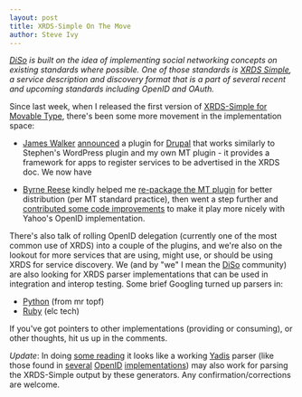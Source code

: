 ```yaml
---
layout: post
title: XRDS-Simple On The Move
author: Steve Ivy
---
```


*[DiSo][] is built on the idea of implementing social networking concepts on
existing standards where possible. One of those standards is [XRDS Simple][], a
service description and discovery format that is a part of several recent and
upcoming standards including OpenID and OAuth.*

[DiSo]: http://diso-project.org/
[XRDS Simple]: http://xrds-simple.net/core/1.0/


Since last week, when I released the first version of [XRDS-Simple for Movable
Type][], there's been some more movement in the implementation space:

 - [James Walker][] [announced][] a plugin for [Drupal][] that works similarly
   to Stephen's WordPress plugin and my own MT plugin - it provides a framework
   for apps to register services to be advertised in the XRDS doc. We now have

 - [Byrne Reese][] kindly helped me [re-package the MT plugin][] for better
   distribution (per MT standard practice), then went a step further and
   [contributed some code improvements][] to make it play more nicely with Yahoo's
   OpenID implementation.

[XRDS-Simple for Movable Type]: http://redmonk.com/archives/2008/05/27/xrds-simple-for-movable-type/
[James Walker]: http://www.walkah.net/
[announced]: http://groups.google.com/group/diso-project/browse_thread/thread/87425b545ec043ad
[Drupal]: http://drupal.org/
[Byrne Reese]: http://www.majordojo.com/
[re-package the MT plugin]: http://code.google.com/p/diso/source/detail?r=254
[contributed some code improvements]: http://code.google.com/p/diso/source/detail?r=256


There's also talk of rolling OpenID delegation (currently one of the most
common use of XRDS) into a couple of the plugins, and we're also on the lookout
for more services that are using, might use, or should be using XRDS for
service discovery. We (and by "we" I mean the [DiSo][] community) are also looking
for XRDS parser implementations that can be used in integration and interop
testing. Some brief Googling turned up parsers in:

 - [Python][] (from mr topf)
 - [Ruby][] (elc tech)

[Python]: http://mrtopf.de/blog/plone/planetplone/announcing-pydataportability-01-technical/
[Ruby]: http://www.elctech.com/blog/dataportability-xrds


If you've got pointers to other implementations (providing or consuming), or
other thoughts, hit us up in the comments.

*Update*: In doing [some reading][] it looks like a working [Yadis][] parser
(like those found in [several][] [OpenID][] [implementations][]) may also work
for parsing the XRDS-Simple output by these generators. Any
confirmation/corrections are welcome.

[some reading]: http://www.hueniverse.com//hueniverse//2008//03//putting-xrds-si.html
[Yadis]: http://yadis.org/wiki/Main_Page
[several]: http://code.sixapart.com/trac/openid/browser/branches/openid2/perl/Net-OpenID-Consumer/lib/Net/OpenID/Yadis.pm
[OpenID]: http://www.openidenabled.com/python-openid/
[implementations]: http://openidenabled.com/ruby-openid/
